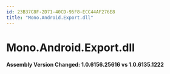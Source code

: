 ```yaml
---
id: 23B37C8F-2D71-40CD-95F8-ECC44AF276E8
title: "Mono.Android.Export.dll"
---
```


# Mono.Android.Export.dll

#### Assembly Version Changed: 1.0.6156.25616 vs 1.0.6135.1222
